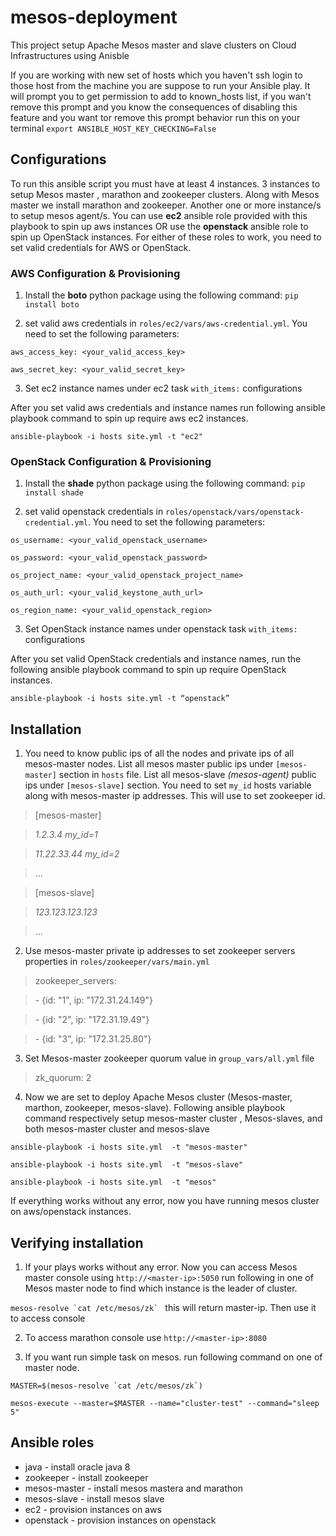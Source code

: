 # mesos-deployment
This project setup Apache Mesos master and slave clusters on Cloud Infrastructures using Anisble

If you are working with new set of hosts which you haven't ssh login to those host from the machine you are suppose to run your Ansible play. It will prompt you to get permission to add to known_hosts list, if you wan't remove this prompt and you know the consequences of disabling this feature and you want tor remove this prompt behavior run this on your terminal  `export ANSIBLE_HOST_KEY_CHECKING=False`

## Configurations

To run this ansible script you must have at least 4 instances. 3 instances to setup Mesos master , marathon and zookeeper clusters. Along with Mesos master we install marathon and zookeeper. Another one or more instance/s to setup mesos agent/s. You can use __ec2__ ansible role provided with this playbook to spin up aws instances OR use the __openstack__ ansible role to spin up OpenStack instances. For either of these roles to work, you need to set valid credentials for AWS or OpenStack.

### AWS Configuration & Provisioning

1. Install the __boto__ python package using the following command:
  `pip install boto`

2. set valid aws credentials in `roles/ec2/vars/aws-credential.yml`. You need to set the following parameters:

  `aws_access_key: <your_valid_access_key>`

  `aws_secret_key: <your_valid_secret_key>`

3. Set ec2 instance names under ec2 task `with_items:` configurations

After you set valid aws credentials and instance names run following ansible playbook command to spin up require aws ec2 instances.

  `ansible-playbook -i hosts site.yml -t "ec2"`


### OpenStack Configuration & Provisioning

1. Install the __shade__ python package using the following command:
  `pip install shade`

2. set valid openstack credentials in `roles/openstack/vars/openstack-credential.yml`. You need to set the following parameters:

  `os_username: <your_valid_openstack_username>`

  `os_password: <your_valid_openstack_password>`

  `os_project_name: <your_valid_openstack_project_name>`

  `os_auth_url: <your_valid_keystone_auth_url>`

  `os_region_name: <your_valid_openstack_region>`
  

3. Set OpenStack instance names under openstack task `with_items:` configurations


After you set valid OpenStack credentials and instance names, run the following ansible playbook command to spin up require OpenStack instances.

  `ansible-playbook -i hosts site.yml -t “openstack”`


## Installation

1.  You need to know public ips of all the nodes and private ips of all mesos-master nodes.  List all mesos master public ips under `[mesos-master]` section in `hosts` file. List all mesos-slave *(mesos-agent)* public ips under `[mesos-slave]` section.  You need to set `my_id` hosts variable along with mesos-master ip addresses. This will use to set zookeeper id.

 > [mesos-master]

 > *1.2.3.4 my_id=1*

 > *11.22.33.44 my_id=2*

 > ...

 > [mesos-slave]

 > *123.123.123.123*

 > ...

2. Use mesos-master private ip addresses to set zookeeper servers properties in `roles/zookeeper/vars/main.yml`

  > zookeeper_servers:

  >  \- {id: "1", ip: "172.31.24.149"}

  >  \- {id: "2", ip: "172.31.19.49"}

  >  \- {id: "3", ip: "172.31.25.80"}

3. Set Mesos-master zookeeper quorum value in `group_vars/all.yml` file

  > zk_quorum: 2

4. Now we are set to deploy Apache Mesos cluster (Mesos-master, marthon, zookeeper, mesos-slave). Following ansible playbook command respectively setup mesos-master cluster , Mesos-slaves, and both mesos-master cluster and mesos-slave

  `ansible-playbook -i hosts site.yml  -t "mesos-master"`

  `ansible-playbook -i hosts site.yml  -t "mesos-slave"`

  `ansible-playbook -i hosts site.yml  -t "mesos"`

If everything works without any error, now you have running mesos cluster on aws/openstack instances.


## Verifying installation

1.  If your plays works without any error. Now you can access Mesos master console using `http://<master-ip>:5050` run following in one of Mesos master node to find which instance is the leader of cluster.

  ``mesos-resolve `cat /etc/mesos/zk` `` this will return master-ip. Then use it to access console

2. To access marathon console use `http://<master-ip>:8080`

3. If you want run simple task on mesos. run following command on one of master node.

  ``MASTER=$(mesos-resolve `cat /etc/mesos/zk`)``

  `mesos-execute --master=$MASTER --name="cluster-test" --command="sleep 5"`



## Ansible roles
- java - install oracle java 8
- zookeeper - install zookeeper
- mesos-master - install mesos mastera and marathon
- mesos-slave  - install mesos slave
- ec2 - provision instances on aws
- openstack - provision instances on openstack
